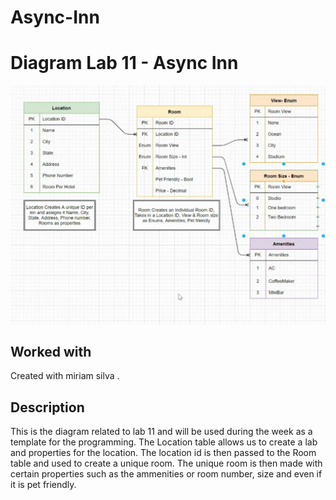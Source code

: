 # Async-Inn

# Diagram Lab 11 - Async Inn 

![Diagram](./Lab11Pic.png)

## Worked with

Created with miriam silva .

## Description

This is the diagram related to lab 11 and will be used during the week as a template for the programming. The Location table allows us to create a lab and properties for the location. The location id is then passed to the Room table and used to create a unique room. The unique room is then made with certain properties such as the ammenities or room number, size and even if it is pet friendly.